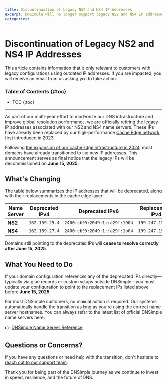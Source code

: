 ```yaml
---
title: Discontinuation of Legacy NS2 and NS4 IP Addresses
excerpt: DNSimple will no longer support legacy NS2 and NS4 IP addresses starting June 15, 2025. Affected customers will be notified via email.
categories:
---
```


# Discontinuation of Legacy NS2 and NS4 IP Addresses

<info>
This article contains information that is only relevant to customers with legacy configurations using outdated IP addresses. If you are impacted, you will receive an email from us asking you to take action.
</info>

### Table of Contents {#toc}

* TOC
{:toc}

---

As part of our multi-year effort to modernize our DNS infrastructure and improve global resolution performance, we are officially retiring the legacy IP addresses associated with our NS2 and NS4 name servers. These IPs have already been replaced by our high-performance [Cache Edge network](https://blog.dnsimple.com/2023/03/cache-edge-layer/), first introduced in 2023.

Following [the expansion of our cache edge infrastructure in 2024](https://blog.dnsimple.com/2024/10/expanding-cache-edge-network/), most domains have already transitioned to the new IP addresses. This announcement serves as final notice that the legacy IPs will be decommissioned on **June 15, 2025**.

## What's Changing

The table below summarizes the IP addresses that will be deprecated, along with their replacements in the cache edge layer:

| Name Server | Deprecated IPv4 | Deprecated IPv6 | Replacement IPv4 | Replacement IPv6 |
|-------------|------------------|------------------|-------------------|-------------------|
| **NS2**     | `162.159.25.4`   | `2400:cb00:2049:1::a29f:1904` | `199.247.153.53`   | `2620:111:8005::53` |
| **NS4**     | `162.159.27.4`   | `2400:cb00:2049:1::a29f:1b04` | `199.247.155.53`   | `2620:111:8007::53` |

Domains still pointing to the deprecated IPs will **cease to resolve correctly after June 15, 2025**.

## What You Need to Do

If your domain configuration references any of the deprecated IPs directly—typically via glue records or custom setups outside DNSimple—you must update your configuration to point to the replacement IPs listed above before **June 15, 2025**.

For most DNSimple customers, no manual action is required. Our systems automatically handle the transition as long as you're using the correct name server hostnames. You can always refer to the latest list of official DNSimple name servers here:

👉 [DNSimple Name Server Reference](https://support.dnsimple.com/articles/dnsimple-nameservers/)

## Questions or Concerns?

If you have any questions or need help with the transition, don't hesitate to [reach out to our support team](https://support.dnsimple.com/).

Thank you for being part of the DNSimple journey as we continue to invest in speed, resilience, and the future of DNS.

